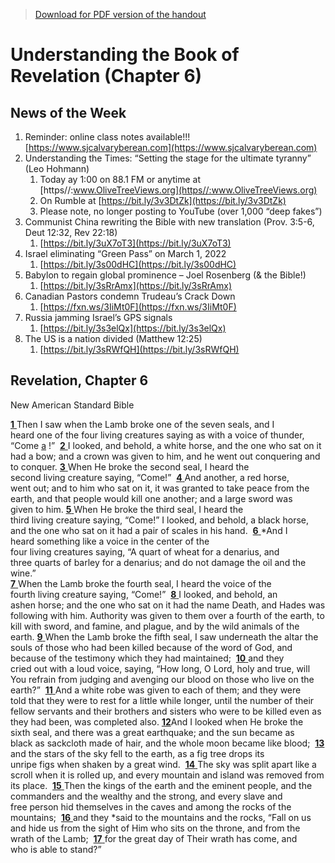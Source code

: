 >[Download for PDF version of the handout](/week022022.pdf)


# Understanding the Book of Revelation (Chapter 6)

## News of the Week

1. Reminder: online class notes available!!! [https://www.sjcalvaryberean.com](https://www.sjcalvaryberean.com)
2. Understanding the Times: “Setting the stage for the ultimate tyranny” (Leo Hohmann)
	1. Today ay 1:00 on 88.1 FM or anytime at [https//:www.OliveTreeViews.org](https//:www.OliveTreeViews.org) 
	2. On Rumble at [https://bit.ly/3v3DtZk](https://bit.ly/3v3DtZk) 
	3. Please note, no longer posting to YouTube (over 1,000 “deep fakes”)
3. Communist China rewriting the Bible with new translation (Prov. 3:5-6, Deut 12:32, Rev 22:18)
	1. [https://bit.ly/3uX7oT3](https://bit.ly/3uX7oT3) 
4. Israel eliminating “Green Pass” on March 1, 2022
	1. [https://bit.ly/3s00dHC](https://bit.ly/3s00dHC)
5. Babylon to regain global prominence – Joel Rosenberg (& the Bible!)
	1. [https://bit.ly/3sRrAmx](https://bit.ly/3sRrAmx) 
6. Canadian Pastors condemn Trudeau’s Crack Down
	1. [https://fxn.ws/3IiMt0F](https://fxn.ws/3IiMt0F) 
7. Russia jamming Israel’s GPS signals
	1. [https://bit.ly/3s3elQx](https://bit.ly/3s3elQx)  
8. The US is a nation divided (Matthew 12:25)
	1. [https://bit.ly/3sRWfQH](https://bit.ly/3sRWfQH) 

## Revelation, Chapter 6
New American Standard Bible

[**1** ](https://biblehub.com/revelation/6-1.htm)Then I saw when the Lamb broke one of the seven seals, and I heard one of the four living creatures saying as with a voice of thunder, “Come [a](https://biblehub.com/nasb_/revelation/6.htm#fn) !” 
[**2** ](https://biblehub.com/revelation/6-2.htm)I looked, and behold, a white horse, and the one who sat on it had a bow; and a crown was given to him, and he went out conquering and to conquer.
[**3** ](https://biblehub.com/revelation/6-3.htm)When He broke the second seal, I heard the second living creature saying, “Come!” 
[**4** ](https://biblehub.com/revelation/6-4.htm)And another, a red horse, went out; and to him who sat on it, it was granted to take peace from the earth, and that people would kill one another; and a large sword was given to him. 
[**5** ](https://biblehub.com/revelation/6-5.htm)When He broke the third seal, I heard the third living creature saying, “Come!” I looked, and behold, a black horse, and the one who sat on it had a pair of scales in his hand. 
[**6** ](https://biblehub.com/revelation/6-6.htm)*And I heard something like a voice in the center of the four living creatures saying, “A quart of wheat for a denarius, and three quarts of barley for a denarius; and do not damage the oil and the wine.”  
[**7** ](https://biblehub.com/revelation/6-7.htm)When the Lamb broke the fourth seal, I heard the voice of the fourth living creature saying, “Come!” 
[**8** ](https://biblehub.com/revelation/6-8.htm)I looked, and behold, an ashen horse; and the one who sat on it had the name Death, and Hades was following with him. Authority was given to them over a fourth of the earth, to kill with sword, and famine, and plague, and by the wild animals of the earth. 
[**9** ](https://biblehub.com/revelation/6-9.htm)When the Lamb broke the fifth seal, I saw underneath the altar the souls of those who had been killed because of the word of God, and because of the testimony which they had maintained; 
[**10** ](https://biblehub.com/revelation/6-10.htm)and they cried out with a loud voice, saying, “How long, O Lord, holy and true, will You refrain from judging and avenging our blood on those who live on the earth?” 
[**11** ](https://biblehub.com/revelation/6-11.htm)And a white robe was given to each of them; and they were told that they were to rest for a little while longer, until the number of their fellow servants and their brothers and sisters who were to be killed even as they had been, was completed also. [**12**](https://biblehub.com/revelation/6-12.htm)And I looked when He broke the sixth seal, and there was a great earthquake; and the sun became as black as sackcloth made of hair, and the whole moon became like blood; 
[**13** ](https://biblehub.com/revelation/6-13.htm)and the stars of the sky fell to the earth, as a fig tree drops its unripe figs when shaken by a great wind. 
[**14** ](https://biblehub.com/revelation/6-14.htm)The sky was split apart like a scroll when it is rolled up, and every mountain and island was removed from its place. 
[**15** ](https://biblehub.com/revelation/6-15.htm)Then the kings of the earth and the eminent people, and the commanders and the wealthy and the strong, and every slave and free person hid themselves in the caves and among the rocks of the mountains; 
[**16** ](https://biblehub.com/revelation/6-16.htm)and they *said to the mountains and the rocks, “Fall on us and hide us from the sight of Him who sits on the throne, and from the wrath of the Lamb; 
[**17** ](https://biblehub.com/revelation/6-17.htm)for the great day of Their wrath has come, and who is able to stand?”
